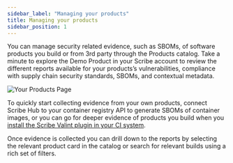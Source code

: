 ```yaml
---
sidebar_label: "Managing your products"
title: Managing your products
sidebar_position: 1
---
```


You can manage security related evidence, such as SBOMs, of software products you build or from 3rd party through the Products catalog. Take a minute to explore the Demo Product in your Scribe account to review the different reports available for your products’s vulnerabilities, compliance with supply chain security standards, SBOMs, and contextual metadata. 

<img src='../../../../img/start/products-start.jpg' alt='Your Products Page'/>

To quickly start collecting evidence from your own products, connect Scribe Hub to your container registry API to generate SBOMs of container images, or you can go for deeper evidence of products you build when you [install the Scribe Valint plugin in your CI system](../../how-to-run-scribe/ci-integrations/).  


Once evidence is collected you can drill down to the reports by selecting the relevant product card in the catalog or search for relevant builds using a rich set of filters.
